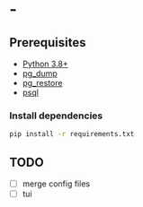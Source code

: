 # -

## Prerequisites

- [Python 3.8+](https://www.python.org/downloads/)
- [pg_dump](https://www.postgresql.org/docs/16/app-pgdump.html)
- [pg_restore](https://www.postgresql.org/docs/16/app-pgrestore.html)
- [psql](https://www.postgresql.org/docs/16/app-psql.html)

### Install dependencies

```bash
pip install -r requirements.txt
```

## TODO

- [ ] merge config files
- [ ] tui
